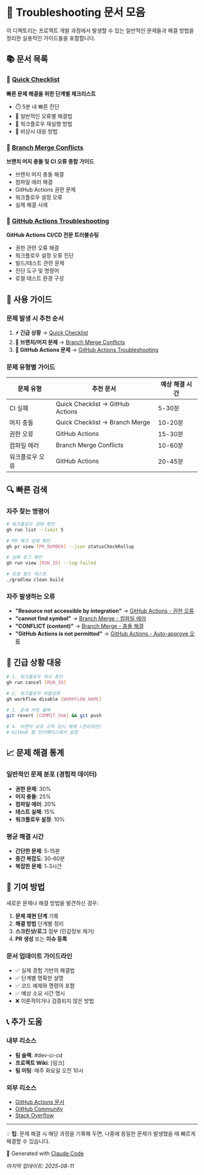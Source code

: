 # 🔧 Troubleshooting 문서 모음

이 디렉토리는 프로젝트 개발 과정에서 발생할 수 있는 일반적인 문제들과 해결 방법을 정리한 실용적인 가이드들을 포함합니다.

## 📚 문서 목록

### 🚀 [Quick Checklist](./QUICK_CHECKLIST.md)
**빠른 문제 해결을 위한 단계별 체크리스트**
- ⏱️ 5분 내 빠른 진단
- 🎯 일반적인 오류별 해결법
- 🔄 워크플로우 재실행 방법
- 🚨 비상시 대응 방법

### 🔀 [Branch Merge Conflicts](./BRANCH_MERGE_CONFLICTS.md)
**브랜치 머지 충돌 및 CI 오류 종합 가이드**
- 브랜치 머지 충돌 해결
- 컴파일 에러 해결
- GitHub Actions 권한 문제
- 워크플로우 설정 오류
- 실제 해결 사례

### 🤖 [GitHub Actions Troubleshooting](./GITHUB_ACTIONS_TROUBLESHOOTING.md)
**GitHub Actions CI/CD 전문 트러블슈팅**
- 권한 관련 오류 해결
- 워크플로우 설정 오류 진단
- 빌드/테스트 관련 문제
- 진단 도구 및 명령어
- 로컬 테스트 환경 구성

## 🎯 사용 가이드

### 문제 발생 시 추천 순서

1. **⚡ 긴급 상황** → [Quick Checklist](./QUICK_CHECKLIST.md)
2. **🔀 브랜치/머지 문제** → [Branch Merge Conflicts](./BRANCH_MERGE_CONFLICTS.md)
3. **🤖 GitHub Actions 문제** → [GitHub Actions Troubleshooting](./GITHUB_ACTIONS_TROUBLESHOOTING.md)

### 문제 유형별 가이드

| 문제 유형 | 추천 문서 | 예상 해결 시간 |
|-----------|-----------|----------------|
| CI 실패 | Quick Checklist → GitHub Actions | 5-30분 |
| 머지 충돌 | Quick Checklist → Branch Merge | 10-20분 |
| 권한 오류 | GitHub Actions | 15-30분 |
| 컴파일 에러 | Branch Merge Conflicts | 10-60분 |
| 워크플로우 오류 | GitHub Actions | 20-45분 |

## 🔍 빠른 검색

### 자주 찾는 명령어
```bash
# 워크플로우 상태 확인
gh run list --limit 5

# PR 체크 상태 확인  
gh pr view [PR_NUMBER] --json statusCheckRollup

# 실패 로그 확인
gh run view [RUN_ID] --log-failed

# 로컬 빌드 테스트
./gradlew clean build
```

### 자주 발생하는 오류

- **"Resource not accessible by integration"** → [GitHub Actions - 권한 오류](./GITHUB_ACTIONS_TROUBLESHOOTING.md#resource-not-accessible-by-integration)
- **"cannot find symbol"** → [Branch Merge - 컴파일 에러](./BRANCH_MERGE_CONFLICTS.md#컴파일-에러-해결)
- **"CONFLICT (content)"** → [Branch Merge - 충돌 해결](./BRANCH_MERGE_CONFLICTS.md#브랜치-머지-충돌-해결)
- **"GitHub Actions is not permitted"** → [GitHub Actions - Auto-approve 오류](./GITHUB_ACTIONS_TROUBLESHOOTING.md#github-actions-is-not-permitted-to-approve-pull-requests)

## 🚨 긴급 상황 대응

```bash
# 1. 워크플로우 즉시 중단
gh run cancel [RUN_ID]

# 2. 워크플로우 비활성화
gh workflow disable [WORKFLOW_NAME]

# 3. 문제 커밋 롤백
git revert [COMMIT_SHA] && git push

# 4. 브랜치 보호 규칙 임시 해제 (관리자만)
# GitHub 웹 인터페이스에서 설정
```

## 📈 문제 해결 통계

### 일반적인 문제 분포 (경험적 데이터)
- **권한 문제**: 30%
- **머지 충돌**: 25%  
- **컴파일 에러**: 20%
- **테스트 실패**: 15%
- **워크플로우 설정**: 10%

### 평균 해결 시간
- **간단한 문제**: 5-15분
- **중간 복잡도**: 30-60분
- **복잡한 문제**: 1-3시간

## 🤝 기여 방법

새로운 문제나 해결 방법을 발견하신 경우:

1. **문제 재현 단계** 기록
2. **해결 방법** 단계별 정리
3. **스크린샷/로그** 첨부 (민감정보 제거)
4. **PR 생성** 또는 **이슈 등록**

### 문서 업데이트 가이드라인
- ✅ 실제 경험 기반의 해결법
- ✅ 단계별 명확한 설명
- ✅ 코드 예제와 명령어 포함
- ✅ 예상 소요 시간 명시
- ❌ 이론적이거나 검증되지 않은 방법

## 📞 추가 도움

### 내부 리소스
- **팀 슬랙**: #dev-ci-cd
- **프로젝트 Wiki**: [링크]
- **팀 미팅**: 매주 화요일 오전 10시

### 외부 리소스
- [GitHub Actions 문서](https://docs.github.com/en/actions)
- [GitHub Community](https://github.community/)
- [Stack Overflow](https://stackoverflow.com/questions/tagged/github-actions)

---

💡 **팁**: 문제 해결 시 해당 과정을 기록해 두면, 나중에 동일한 문제가 발생했을 때 빠르게 해결할 수 있습니다.

🤖 Generated with [Claude Code](https://claude.ai/code)

*마지막 업데이트: 2025-08-11*